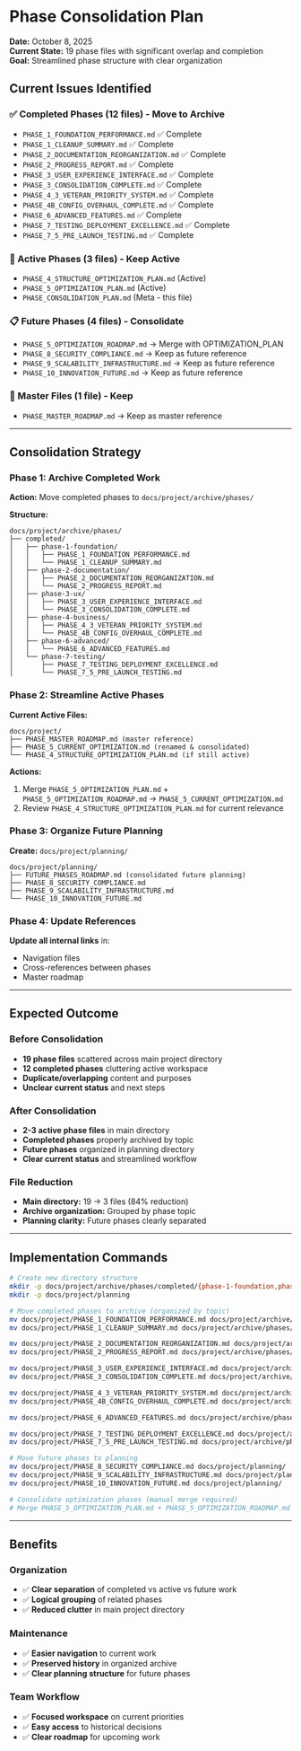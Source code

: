 # Phase Consolidation Plan

**Date:** October 8, 2025  
**Current State:** 19 phase files with significant overlap and completion  
**Goal:** Streamlined phase structure with clear organization

## Current Issues Identified

### ✅ Completed Phases (12 files) - Move to Archive
- `PHASE_1_FOUNDATION_PERFORMANCE.md` ✅ Complete
- `PHASE_1_CLEANUP_SUMMARY.md` ✅ Complete  
- `PHASE_2_DOCUMENTATION_REORGANIZATION.md` ✅ Complete
- `PHASE_2_PROGRESS_REPORT.md` ✅ Complete
- `PHASE_3_USER_EXPERIENCE_INTERFACE.md` ✅ Complete
- `PHASE_3_CONSOLIDATION_COMPLETE.md` ✅ Complete
- `PHASE_4_3_VETERAN_PRIORITY_SYSTEM.md` ✅ Complete
- `PHASE_4B_CONFIG_OVERHAUL_COMPLETE.md` ✅ Complete
- `PHASE_6_ADVANCED_FEATURES.md` ✅ Complete
- `PHASE_7_TESTING_DEPLOYMENT_EXCELLENCE.md` ✅ Complete
- `PHASE_7_5_PRE_LAUNCH_TESTING.md` ✅ Complete

### 🚨 Active Phases (3 files) - Keep Active
- `PHASE_4_STRUCTURE_OPTIMIZATION_PLAN.md` (Active)
- `PHASE_5_OPTIMIZATION_PLAN.md` (Active)
- `PHASE_CONSOLIDATION_PLAN.md` (Meta - this file)

### 📋 Future Phases (4 files) - Consolidate
- `PHASE_5_OPTIMIZATION_ROADMAP.md` → Merge with OPTIMIZATION_PLAN
- `PHASE_8_SECURITY_COMPLIANCE.md` → Keep as future reference
- `PHASE_9_SCALABILITY_INFRASTRUCTURE.md` → Keep as future reference  
- `PHASE_10_INNOVATION_FUTURE.md` → Keep as future reference

### 📄 Master Files (1 file) - Keep
- `PHASE_MASTER_ROADMAP.md` → Keep as master reference

---

## Consolidation Strategy

### Phase 1: Archive Completed Work

**Action:** Move completed phases to `docs/project/archive/phases/`

**Structure:**
```
docs/project/archive/phases/
├── completed/
│   ├── phase-1-foundation/
│   │   ├── PHASE_1_FOUNDATION_PERFORMANCE.md
│   │   └── PHASE_1_CLEANUP_SUMMARY.md
│   ├── phase-2-documentation/
│   │   ├── PHASE_2_DOCUMENTATION_REORGANIZATION.md
│   │   └── PHASE_2_PROGRESS_REPORT.md
│   ├── phase-3-ux/
│   │   ├── PHASE_3_USER_EXPERIENCE_INTERFACE.md
│   │   └── PHASE_3_CONSOLIDATION_COMPLETE.md
│   ├── phase-4-business/
│   │   ├── PHASE_4_3_VETERAN_PRIORITY_SYSTEM.md
│   │   └── PHASE_4B_CONFIG_OVERHAUL_COMPLETE.md
│   ├── phase-6-advanced/
│   │   └── PHASE_6_ADVANCED_FEATURES.md
│   └── phase-7-testing/
│       ├── PHASE_7_TESTING_DEPLOYMENT_EXCELLENCE.md
│       └── PHASE_7_5_PRE_LAUNCH_TESTING.md
```

### Phase 2: Streamline Active Phases

**Current Active Files:**
```
docs/project/
├── PHASE_MASTER_ROADMAP.md (master reference)
├── PHASE_5_CURRENT_OPTIMIZATION.md (renamed & consolidated)
└── PHASE_4_STRUCTURE_OPTIMIZATION_PLAN.md (if still active)
```

**Actions:**
1. Merge `PHASE_5_OPTIMIZATION_PLAN.md` + `PHASE_5_OPTIMIZATION_ROADMAP.md` → `PHASE_5_CURRENT_OPTIMIZATION.md`
2. Review `PHASE_4_STRUCTURE_OPTIMIZATION_PLAN.md` for current relevance

### Phase 3: Organize Future Planning

**Create:** `docs/project/planning/`
```
docs/project/planning/
├── FUTURE_PHASES_ROADMAP.md (consolidated future planning)
├── PHASE_8_SECURITY_COMPLIANCE.md
├── PHASE_9_SCALABILITY_INFRASTRUCTURE.md
└── PHASE_10_INNOVATION_FUTURE.md
```

### Phase 4: Update References

**Update all internal links** in:
- Navigation files
- Cross-references between phases
- Master roadmap

---

## Expected Outcome

### Before Consolidation
- **19 phase files** scattered across main project directory
- **12 completed phases** cluttering active workspace
- **Duplicate/overlapping** content and purposes
- **Unclear current status** and next steps

### After Consolidation  
- **2-3 active phase files** in main directory
- **Completed phases** properly archived by topic
- **Future phases** organized in planning directory
- **Clear current status** and streamlined workflow

### File Reduction
- **Main directory:** 19 → 3 files (84% reduction)
- **Archive organization:** Grouped by phase topic
- **Planning clarity:** Future phases clearly separated

---

## Implementation Commands

```bash
# Create new directory structure
mkdir -p docs/project/archive/phases/completed/{phase-1-foundation,phase-2-documentation,phase-3-ux,phase-4-business,phase-6-advanced,phase-7-testing}
mkdir -p docs/project/planning

# Move completed phases to archive (organized by topic)
mv docs/project/PHASE_1_FOUNDATION_PERFORMANCE.md docs/project/archive/phases/completed/phase-1-foundation/
mv docs/project/PHASE_1_CLEANUP_SUMMARY.md docs/project/archive/phases/completed/phase-1-foundation/

mv docs/project/PHASE_2_DOCUMENTATION_REORGANIZATION.md docs/project/archive/phases/completed/phase-2-documentation/
mv docs/project/PHASE_2_PROGRESS_REPORT.md docs/project/archive/phases/completed/phase-2-documentation/

mv docs/project/PHASE_3_USER_EXPERIENCE_INTERFACE.md docs/project/archive/phases/completed/phase-3-ux/
mv docs/project/PHASE_3_CONSOLIDATION_COMPLETE.md docs/project/archive/phases/completed/phase-3-ux/

mv docs/project/PHASE_4_3_VETERAN_PRIORITY_SYSTEM.md docs/project/archive/phases/completed/phase-4-business/
mv docs/project/PHASE_4B_CONFIG_OVERHAUL_COMPLETE.md docs/project/archive/phases/completed/phase-4-business/

mv docs/project/PHASE_6_ADVANCED_FEATURES.md docs/project/archive/phases/completed/phase-6-advanced/

mv docs/project/PHASE_7_TESTING_DEPLOYMENT_EXCELLENCE.md docs/project/archive/phases/completed/phase-7-testing/
mv docs/project/PHASE_7_5_PRE_LAUNCH_TESTING.md docs/project/archive/phases/completed/phase-7-testing/

# Move future phases to planning
mv docs/project/PHASE_8_SECURITY_COMPLIANCE.md docs/project/planning/
mv docs/project/PHASE_9_SCALABILITY_INFRASTRUCTURE.md docs/project/planning/
mv docs/project/PHASE_10_INNOVATION_FUTURE.md docs/project/planning/

# Consolidate optimization phases (manual merge required)
# Merge PHASE_5_OPTIMIZATION_PLAN.md + PHASE_5_OPTIMIZATION_ROADMAP.md → PHASE_5_CURRENT_OPTIMIZATION.md
```

---

## Benefits

### Organization
- ✅ **Clear separation** of completed vs active vs future work
- ✅ **Logical grouping** of related phases
- ✅ **Reduced clutter** in main project directory

### Maintenance  
- ✅ **Easier navigation** to current work
- ✅ **Preserved history** in organized archive
- ✅ **Clear planning structure** for future phases

### Team Workflow
- ✅ **Focused workspace** on current priorities
- ✅ **Easy access** to historical decisions
- ✅ **Clear roadmap** for upcoming work